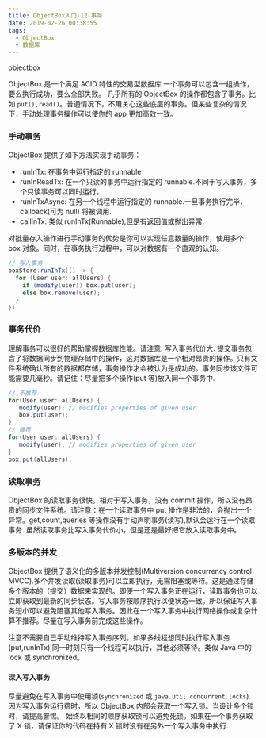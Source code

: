 ```yaml
---
title: ObjectBox入门-12-事务
date: 2019-02-26 00:38:55
tags:
  - ObjectBox
  - 数据库
---
```

objectbox

<!-- more -->
ObjectBox 是一个满足 ACID 特性的交易型数据库.一个事务可以包含一组操作，要么执行成功，要么全部失败。
几乎所有的 ObjectBox 的操作都包含了事务。比如 `put(),read()`。普通情况下，不用关心这些底层的事务。但某些复杂的情况下，手动处理事务操作可以使你的 app 更加高效一致。

### 手动事务

ObjectBox 提供了如下方法实现手动事务：

- runInTx: 在事务中运行指定的 runnable
- runInReadTx: 在一个只读的事务中运行指定的 runnable.不同于写入事务，多个只读事务可以同时运行。
- runInTxAsync: 在另一个线程中运行指定的 runnable.一旦事务执行完毕，callback(可为 null) 将被调用.
- callInTx: 类似 runInTx(Runnable),但是有返回值或抛出异常.

对批量存入操作进行手动事务的优势是你可以实现任意数量的操作，使用多个 box 对象。同时，在事务执行过程中，可以对数据有一个直观的认知。

```java
// 写入事务
boxStore.runInTx(() -> {
  for (User user: allUsers) {
    if (modify(user)) box.put(user);
    else box.remove(user);
  }
})
```

### 事务代价

理解事务可以很好的帮助掌握数据库性能。请注意: 写入事务代价大.
提交事务包含了将数据同步到物理存储中的操作，这对数据库是一个相对昂贵的操作。只有文件系统确认所有的数据都存储，事务操作才会被认为是成功的。事务同步该文件可能需要几毫秒。请记住：尽量把多个操作(put 等)放入同一个事务中.

```java
// 不推荐
for(User user: allUsers) {
   modify(user); // modifies properties of given user
   box.put(user);
}
// 推荐
for(User user: allUsers) {
   modify(user); // modifies properties of given user
}
box.put(allUsers);
```

### 读取事务

ObjectBox 的读取事务很快。相对于写入事务，没有 commit 操作，所以没有昂贵的同步文件系统。请注意：在一个读取事务中 put 操作是非法的，会抛出一个异常。get,count,queries 等操作没有手动声明事务(读写),默认会运行在一个读取事务.
虽然读取事务比写入事务代价小，但是还是最好把它放入读取事务中。

### 多版本的并发

ObjectBox 提供了语义化的多版本并发控制(Multiversion concurrency control MVCC).多个并发读取(读取事务)可以立即执行，无需阻塞或等待。这是通过存储多个版本的（提交）数据来实现的。即便一个写入事务正在运行，读取事务也可以立即获取到最新的同步状态。写入事务按顺序执行以便状态一致。所以保证写入事务短小可以避免阻塞其他写入事务。因此在一个写入事务中执行网络操作或复杂计算不推荐。尽量在写入事务前完成这些操作。

注意不需要自己手动维持写入事务序列。如果多线程想同时执行写入事务(put,runInTx),同一时刻只有一个线程可以执行，其他必须等待。类似 Java 中的 lock 或 synchronized。

#### 深入写入事务

尽量避免在写入事务中使用锁(`synchronized` 或 `java.util.concurrent.locks`).因为写入事务运行费时，所以 ObjectBox 内部会获取一个写入锁。当设计多个锁时，请提高警惕。
始终以相同的顺序获取锁可以避免死锁。如果在一个事务获取了 X 锁，请保证你的代码在持有 X 锁时没有在另外一个写入事务中执行.
